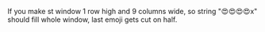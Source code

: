 If you make st window 1 row high and 9 columns wide, so string "😍😍😍😍x" should fill whole window, last emoji gets cut on half.
